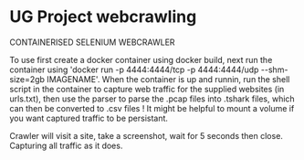 # UG Project webcrawling
CONTAINERISED SELENIUM WEBCRAWLER

To use first create a docker container using docker build, next run the container using 'docker run -p 4444:4444/tcp -p 4444:4444/udp --shm-size=2gb IMAGENAME'. When the container is up and runnin, run the shell script in the container to capture web traffic for the supplied websites (in urls.txt), then use the parser to parse the .pcap files into .tshark files, which can then be converted to .csv files ! It might be helpful to mount a volume if you want captured traffic to be persistant.

Crawler will visit a site, take a screenshot, wait for 5 seconds then close. Capturing all traffic as it does.
